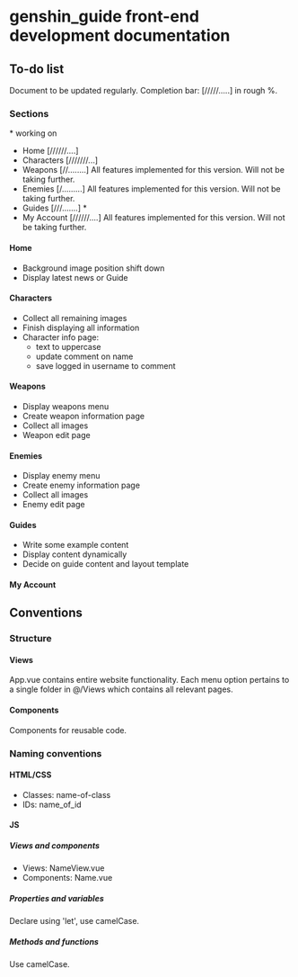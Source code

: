 # genshin_guide front-end development documentation

## To-do list

Document to be updated regularly.
Completion bar: [/////.....] in rough %.

### Sections

\* working on

- Home          [//////....]
- Characters    [///////...]
- Weapons       [//........] All features implemented for this version. Will not be taking further.
- Enemies       [/.........] All features implemented for this version. Will not be taking further.
- Guides        [///.......] *
- My Account    [//////....] All features implemented for this version. Will not be taking further.

#### Home

- Background image position shift down
- Display latest news or Guide

#### Characters

- Collect all remaining images
- Finish displaying all information
- Character info page:
  - text to uppercase
  - update comment on name
  - save logged in username to comment

#### Weapons

- Display weapons menu
- Create weapon information page
- Collect all images
- Weapon edit page

#### Enemies

- Display enemy menu
- Create enemy information page
- Collect all images
- Enemy edit page

#### Guides

- Write some example content
- Display content dynamically
- Decide on guide content and layout template

#### My Account

## Conventions

### Structure

#### Views

App.vue contains entire website functionality.
Each menu option pertains to a single folder in @/Views which contains all relevant pages.

#### Components

Components for reusable code.

### Naming conventions

#### HTML/CSS

- Classes: name-of-class
- IDs: name_of_id

#### JS

##### Views and components

- Views: NameView.vue
- Components: Name.vue

##### Properties and variables

Declare using 'let', use camelCase.

##### Methods and functions

Use camelCase.
